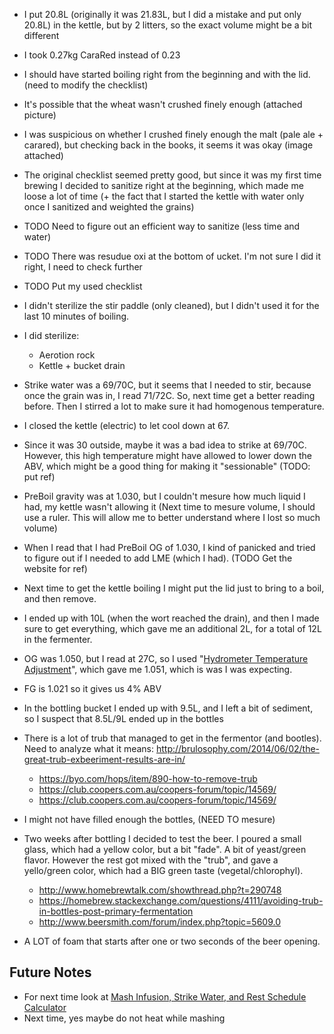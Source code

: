 * I put 20.8L (originally it was 21.83L, but I did a mistake and put only 20.8L) in the kettle, but by 2 litters, so the exact volume might be a bit different
* I took 0.27kg CaraRed instead of 0.23
* I should have started boiling right from the beginning and with the lid. (need to modify the checklist)
* It's possible that the wheat wasn't crushed finely enough (attached picture)
* I was suspicious on whether I crushed finely enough the malt (pale ale + carared), but checking back in the books, it seems it was okay (image attached)
* The original checklist seemed pretty good, but since it was my first time brewing I decided to sanitize right at the beginning, which made me loose a lot of time (+ the fact that I started the kettle with water only once I sanitized and weighted the grains)
* TODO Need to figure out an efficient way to sanitize (less time and water)
* TODO There was resudue oxi at the bottom of ucket. I'm not sure I did it right, I need to check further
* TODO Put my used checklist
* I didn't sterilize the stir paddle (only cleaned), but I didn't used it for the last 10 minutes of boiling.
* I did sterilize:
    * Aerotion rock
    * Kettle + bucket drain
* Strike water was a 69/70C, but it seems that I needed to stir, because once the grain was in, I read 71/72C. So, next time get a better reading before. Then I stirred a lot to make sure it had homogenous temperature.
* I closed the kettle (electric) to let cool down at 67.
* Since it was 30 outside, maybe it was a bad idea to strike at 69/70C. However, this high temperature might have allowed to lower down the ABV, which might be a good thing for making it "sessionable" (TODO: put ref)
* PreBoil gravity was at 1.030, but I couldn't mesure how much liquid I had, my kettle wasn't allowing it (Next time to mesure volume, I should use a ruler. This will allow me to better understand where I lost so much volume)
* When I read that I had PreBoil OG of 1.030, I kind of panicked and tried to figure out if I needed to add LME (which I had). (TODO Get the website for ref)
* Next time to get the kettle boiling I might put the lid just to bring to a boil, and then remove.
* I ended up with 10L (when the wort reached the drain), and then I made sure to get everything, which gave me an additional 2L, for a total of 12L in the fermenter.
* OG was 1.050, but I read at 27C, so I used "[Hydrometer Temperature Adjustment](https://www.brewersfriend.com/hydrometer-temp/)", which gave me 1.051, which is was I was expecting.
* FG is 1.021 so it gives us 4% ABV
* In the bottling bucket I ended up with 9.5L, and I left a bit of sediment, so I suspect that 8.5L/9L ended up in the bottles

* There is a lot of trub that managed to get in the fermentor (and bootles). Need to analyze what it means: 
http://brulosophy.com/2014/06/02/the-great-trub-exbeeriment-results-are-in/
    * https://byo.com/hops/item/890-how-to-remove-trub
    * https://club.coopers.com.au/coopers-forum/topic/14569/
    * https://club.coopers.com.au/coopers-forum/topic/14569/
* I might not have filled enough the bottles, (NEED TO mesure)
* Two weeks after bottling I decided to test the beer. I poured a small glass, which had a yellow color, but a bit "fade". A bit of yeast/green flavor. However the rest got mixed with the "trub", and gave a yello/green color, which had a BIG green taste (vegetal/chlorophyl). 
    * http://www.homebrewtalk.com/showthread.php?t=290748
    * https://homebrew.stackexchange.com/questions/4111/avoiding-trub-in-bottles-post-primary-fermentation
    * http://www.beersmith.com/forum/index.php?topic=5609.0
* A LOT of foam that starts after one or two seconds of the beer opening.

Future Notes
------------

* For next time look at [Mash Infusion, Strike Water, and Rest Schedule Calculator](https://www.brewersfriend.com/mash/)
* Next time, yes maybe do not heat while mashing

